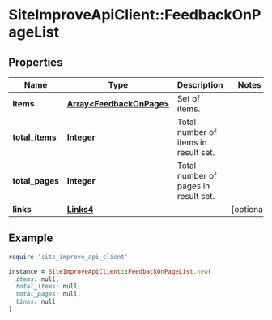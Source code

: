# SiteImproveApiClient::FeedbackOnPageList

## Properties

| Name | Type | Description | Notes |
| ---- | ---- | ----------- | ----- |
| **items** | [**Array&lt;FeedbackOnPage&gt;**](FeedbackOnPage.md) | Set of items. |  |
| **total_items** | **Integer** | Total number of items in result set. |  |
| **total_pages** | **Integer** | Total number of pages in result set. |  |
| **links** | [**Links4**](Links4.md) |  | [optional] |

## Example

```ruby
require 'site_improve_api_client'

instance = SiteImproveApiClient::FeedbackOnPageList.new(
  items: null,
  total_items: null,
  total_pages: null,
  links: null
)
```

